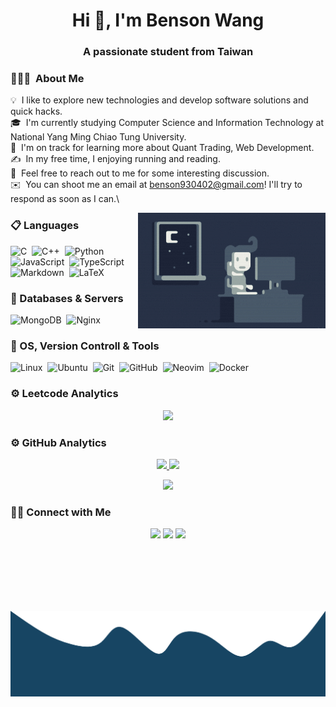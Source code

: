 <h1 align="center">Hi 👋, I'm Benson Wang</h1>
<h3 align="center">A passionate student from Taiwan</h3>

### 👨🏻‍💻 &nbsp;About Me

<!-- 👨‍💻 &nbsp;Working -->
💡 &nbsp;I like to explore new technologies and develop software solutions and quick hacks.\
🎓 &nbsp;I'm currently studying Computer Science and Information Technology at National Yang Ming Chiao Tung University.\
🌱 &nbsp;I'm on track for learning more about Quant Trading, Web Development.\
✍️ &nbsp;In my free time, I enjoying running and reading.\
💬 &nbsp;Feel free to reach out to me for some interesting discussion.\
✉️ &nbsp;You can shoot me an email at benson930402@gmail.com! I'll try to respond as soon as I can.\
<!-- 📄 &nbsp;Please have a look at my [Résumé](https://github.com/benson0402/CV/blob/main/CV.pdf) for more details about me. I'm open to feedback and suggestions! -->

<img alt="Night Coding" src="https://raw.githubusercontent.com/AVS1508/AVS1508/master/assets/Night-Coding.gif" align="right"/>

<!--https://github.com/Ileriayo/markdown-badges -->

### 📋 Languages

![C](https://img.shields.io/badge/c-%2300599C.svg?style=for-the-badge&logo=c&logoColor=white)&nbsp;
![C++](https://img.shields.io/badge/c++-%2300599C.svg?style=for-the-badge&logo=c%2B%2B&logoColor=white)&nbsp;
![Python](https://img.shields.io/badge/python-3670A0?style=for-the-badge&logo=python&logoColor=ffdd54)&nbsp;
![JavaScript](https://img.shields.io/badge/javascript-%23323330.svg?style=for-the-badge&logo=javascript&logoColor=%23F7DF1E)&nbsp;
![TypeScript](https://img.shields.io/badge/typescript-%23007ACC.svg?style=for-the-badge&logo=typescript&logoColor=white)
![Markdown](https://img.shields.io/badge/markdown-%23000000.svg?style=for-the-badge&logo=markdown&logoColor=white)&nbsp;
![LaTeX](https://img.shields.io/badge/latex-%23008080.svg?style=for-the-badge&logo=latex&logoColor=white)&nbsp;

### 💾 Databases & Servers

![MongoDB](https://img.shields.io/badge/MongoDB-%234ea94b.svg?style=for-the-badge&logo=mongodb&logoColor=white)&nbsp;
![Nginx](https://img.shields.io/badge/nginx-%23009639.svg?style=for-the-badge&logo=nginx&logoColor=white)&nbsp;


### 🧰 OS, Version Controll & Tools 

![Linux](https://img.shields.io/badge/Linux-FCC624?style=for-the-badge&logo=linux&logoColor=black)&nbsp;
![Ubuntu](https://img.shields.io/badge/Ubuntu-E95420?style=for-the-badge&logo=ubuntu&logoColor=white)&nbsp;
![Git](https://img.shields.io/badge/git-%23F05033.svg?style=for-the-badge&logo=git&logoColor=white)&nbsp;
![GitHub](https://img.shields.io/badge/github-%23121011.svg?style=for-the-badge&logo=github&logoColor=white)&nbsp;
![Neovim](https://img.shields.io/badge/NeoVim-%2357A143.svg?&style=for-the-badge&logo=neovim&logoColor=white)&nbsp;
![Docker](https://img.shields.io/badge/docker-%230db7ed.svg?style=for-the-badge&logo=docker&logoColor=white)&nbsp;

### ⚙️ Leetcode Analytics
<p align="center">
  <a href="https://leetcode.com/u/benson0402/">
    <img height="360em" src="https://leetcard.jacoblin.cool/benson0402?theme=nord&font=Cairo&ext=contest"/>
  </a>
</p>

### ⚙️ GitHub Analytics

<p align="center">
  <a href="https://github.com/benson0402">
    <img height="180em" src="https://github-readme-stats-eight-theta.vercel.app/api?username=benson0402&show_icons=true&theme=algolia&include_all_commits=true&count_private=true"/>
  </a>
  <a href="https://github.com/benson0402">
    <img height="180em" src="https://github-readme-stats-eight-theta.vercel.app/api/top-langs/?username=benson0402&layout=compact&langs_count=8&theme=algolia"/>
  </a>
</p>

<p align="center">
  <img height="180em" src="https://github-readme-streak-stats.herokuapp.com/?user=benson0402&theme=dark&hide_border=true"/>
</p>


### 🤝🏻 Connect with Me

<p align="center">
<a href="https://www.linkedin.com/in/benson0402/"><img src="https://img.shields.io/badge/-bensn0402-0077B5?style=flat&logo=Linkedin&logoColor=white"/></a>
<a href="mailto:benson930402@gmail.com"><img src="https://img.shields.io/badge/-Benson%20Wang-D14836?style=flat&logo=Gmail&logoColor=white"/></a>
<a href="https://www.facebook.com/profile.php?id=100006600810724"><img src="https://img.shields.io/badge/-Benson%20Wang-1877F2?style=flat&logo=Facebook&logoColor=white"/></a>
</p>

<br/>
<br/>
<br/>
<br/>
<br/>

![wave](https://github.com/benson0402/benson0402/blob/main/svg.png)


<!-- ![LeetCode Stats](https://leetcard.jacoblin.cool/benson0402?theme=nord&font=Ubuntu%20Mono&ext=contest) -->
